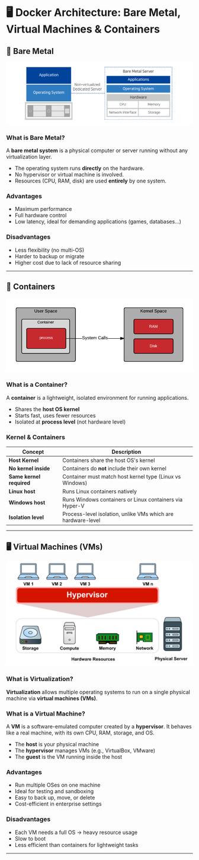 # 🖥️ Docker Architecture: Bare Metal, Virtual Machines & Containers

## 🧱 Bare Metal

![Bare Metal](./src/bm.png)

### What is Bare Metal?

A **bare metal system** is a physical computer or server running without any virtualization layer.

- The operating system runs **directly** on the hardware.
- No hypervisor or virtual machine is involved.
- Resources (CPU, RAM, disk) are used **entirely** by one system.

### Advantages

- Maximum performance
- Full hardware control
- Low latency, ideal for demanding applications (games, databases…)

### Disadvantages

- Less flexibility (no multi-OS)
- Harder to backup or migrate
- Higher cost due to lack of resource sharing

---

## 🧩 Containers

![Containers & Kernel](./src/kernel.png)

### What is a Container?

A **container** is a lightweight, isolated environment for running applications.

- Shares the **host OS kernel**
- Starts fast, uses fewer resources
- Isolated at **process level** (not hardware level)

### Kernel & Containers

| Concept                    | Description                                                                 |
|----------------------------|-----------------------------------------------------------------------------|
| **Host Kernel**            | Containers share the host OS's kernel                                       |
| **No kernel inside**       | Containers do **not** include their own kernel                              |
| **Same kernel required**   | Container must match host kernel type (Linux vs Windows)                    |
| **Linux host**             | Runs Linux containers natively                                              |
| **Windows host**           | Runs Windows containers or Linux containers via Hyper-V                     |
| **Isolation level**        | Process-level isolation, unlike VMs which are hardware-level                |

---

## 🖥️ Virtual Machines (VMs)

![Virtual Machines](./src/vm.png)

### What is Virtualization?

**Virtualization** allows multiple operating systems to run on a single physical machine via **virtual machines (VMs)**.

### What is a Virtual Machine?

A **VM** is a software-emulated computer created by a **hypervisor**. It behaves like a real machine, with its own CPU, RAM, storage, and OS.

- The **host** is your physical machine
- The **hypervisor** manages VMs (e.g., VirtualBox, VMware)
- The **guest** is the VM running inside the host

### Advantages

- Run multiple OSes on one machine
- Ideal for testing and sandboxing
- Easy to back up, move, or delete
- Cost-efficient in enterprise settings

### Disadvantages

- Each VM needs a full OS → heavy resource usage
- Slow to boot
- Less efficient than containers for lightweight tasks

---


